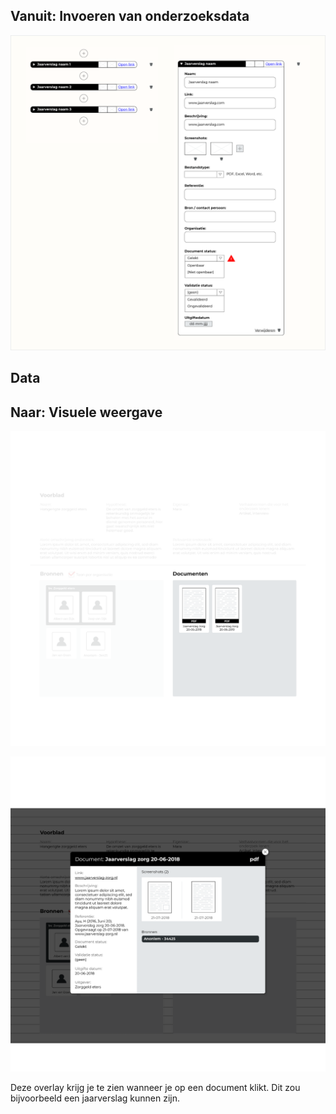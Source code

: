 
## Vanuit: Invoeren van onderzoeksdata

![Invoeren van documenten](content/input-documents.png)



## Data




## Naar: Visuele weergave

![Documenten](content/documents.png)


![Overlay document](content/designs3.png)

Deze overlay krijg je te zien wanneer je op een document klikt. Dit zou bijvoorbeeld een jaarverslag kunnen zijn.
